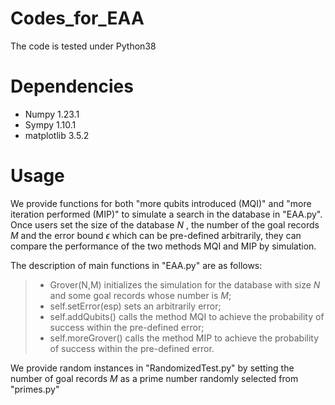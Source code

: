 # Codes_for_EAA
The code is tested under Python38

# Dependencies
- Numpy 1.23.1
- Sympy 1.10.1
- matplotlib 3.5.2

# Usage
We provide functions for both "more qubits introduced (MQI)" and "more iteration performed (MIP)" to simulate a search in the database in "EAA.py".
Once users set the size of the database $N$ , the number of the goal records $M$ and the error bound $\epsilon$ which can be pre-defined arbitrarily, they can compare the performance of the two methods MQI and MIP by simulation.

The description of main functions in "EAA.py" are as follows:
>+ Grover(N,M) initializes the simulation for the database with size $N$ and some goal records whose number is $M$;
>+ self.setError(esp) sets an arbitrarily error;
>+ self.addQubits() calls the method MQI to achieve the probability of success within the pre-defined error;
>+ self.moreGrover() calls the method MIP to achieve the probability of success within the pre-defined error.

We provide random instances in "RandomizedTest.py" by setting the number of goal records $M$ as a prime number randomly selected from "primes.py"
